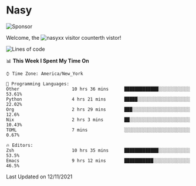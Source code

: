 # Nasy

<!--
<p align="center">
<img height="200" src="https://github-readme-stats.vercel.app/api?username=nasyxx&count_private=true&show_icons=true&theme=dracula&include_all_commits=true"/>
<img height="200" src="https://github-readme-stats.vercel.app/api/top-langs/?username=nasyxx&theme=dracula&hide=html,jupyter+notebook&count_private=true&show_icons=true"/>
</p>

  
----------------
-->

![Sponsor](https://img.shields.io/static/v1.svg?label=Sponsor&message=%E2%9D%A4&logo=GitHub&style=flat&color=pink)
 
Welcome, the ![nasyxx visitor counter](https://count.getloli.com/get/@nasyxx?theme=rule34)th vistor!
 
<!--START_SECTION:waka-->
![Lines of code](https://img.shields.io/badge/From%20Hello%20World%20I%27ve%20Written-5.4%20million%20lines%20of%20code-blue)

📊 **This Week I Spent My Time On** 

```text
⌚︎ Time Zone: America/New_York

💬 Programming Languages: 
Other                    10 hrs 36 mins      █████████████░░░░░░░░░░░░   53.61% 
Python                   4 hrs 21 mins       █████░░░░░░░░░░░░░░░░░░░░   22.02% 
Org                      2 hrs 29 mins       ███░░░░░░░░░░░░░░░░░░░░░░   12.6% 
Nix                      2 hrs 3 mins        ██░░░░░░░░░░░░░░░░░░░░░░░   10.43% 
TOML                     7 mins              ░░░░░░░░░░░░░░░░░░░░░░░░░   0.67%

🔥 Editors: 
Zsh                      10 hrs 35 mins      █████████████░░░░░░░░░░░░   53.5% 
Emacs                    9 hrs 12 mins       ███████████░░░░░░░░░░░░░░   46.5%

```


 Last Updated on 12/11/2021
<!--END_SECTION:waka-->

<!-- ![visitors](https://visitor-badge.laobi.icu/badge?page_id=nasyxx.nasyxx) -->
